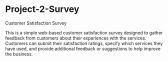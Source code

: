 # Project-2-Survey
Customer Satisfaction Survey

This is a simple web-based customer satisfaction survey designed to gather feedback from customers about their experiences with the services. Customers can submit their satisfaction ratings, specify which services they have used, and provide additional feedback or suggestions to help improve the business.
